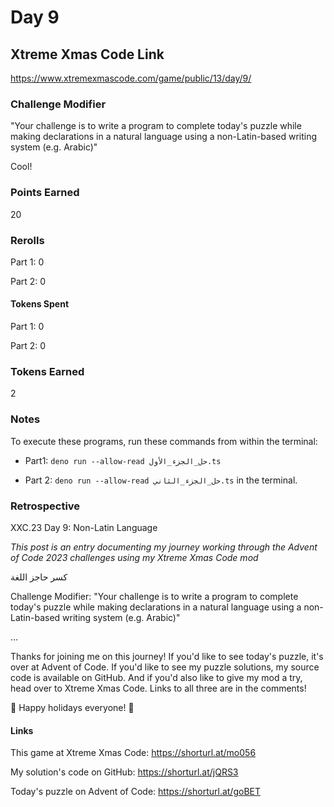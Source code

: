 # Day 9

## Xtreme Xmas Code Link

https://www.xtremexmascode.com/game/public/13/day/9/

### Challenge Modifier

"Your challenge is to write a program to complete today's puzzle while making declarations in a natural language using a non-Latin-based writing system (e.g. Arabic)"

Cool!

### Points Earned

20

### Rerolls

Part 1: 0

Part 2: 0

#### Tokens Spent

Part 1: 0

Part 2: 0

### Tokens Earned

2

### Notes

To execute these programs, run these commands from within the terminal:

- Part1: `deno run --allow-read حل_الجزء_الأول.ts`

- Part 2: `deno run --allow-read حل_الجزء_الثاني.ts` in the terminal.

### Retrospective

XXC.23 Day 9: Non-Latin Language

_This post is an entry documenting my journey working through the Advent of Code 2023 challenges using my Xtreme Xmas Code mod_

كسر حاجز اللغة

Challenge Modifier: "Your challenge is to write a program to complete today's puzzle while making declarations in a natural language using a non-Latin-based writing system (e.g. Arabic)"

...

Thanks for joining me on this journey! If you'd like to see today's puzzle, it's over at Advent of Code. If you'd like to see my puzzle solutions, my source code is available on GitHub. And if you'd also like to give my mod a try, head over to Xtreme Xmas Code. Links to all three are in the comments!

🎄 Happy holidays everyone! 🎄

#### Links

This game at Xtreme Xmas Code: https://shorturl.at/mo056

My solution's code on GitHub: https://shorturl.at/jQRS3

Today's puzzle on Advent of Code: https://shorturl.at/goBET